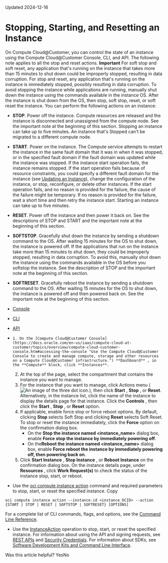 Updated 2024-12-16
# Stopping, Starting, and Resetting an Instance
On Compute Cloud@Customer, you can control the state of an instance using the Compute Cloud@Customer Console, CLI, and API.
The following note applies to all the stop and reset actions.
**Important**
For soft stop and soft reset, any application that's running on the instance that takes more than 15 minutes to shut down could be improperly stopped, resulting in data corruption. For stop and reset, any application that's running on the instance is immediately stopped, possibly resulting in data corruption. To avoid stopping the instance while applications are running, manually shut down the instance using the commands available in the instance OS.
After the instance is shut down from the OS, then stop, soft stop, reset, or soft reset the instance.
You can perform the following actions on an instance:
  * **STOP**. Power off the instance. Compute resources are released and the instance is disconnected and unassigned from the compute node. See the important note at the beginning of this section.
Stopping an instance can take up to five minutes.
An instance that's Stopped can't be migrated to a different compute node.
  * **START**. Power on the instance. The Compute service attempts to restart the instance in the same fault domain that it was in when it was stopped, or in the specified fault domain if the fault domain was updated while the instance was stopped. If the instance start operation fails, the instance remains stopped.
If the start operation fails because of resource constraints, you could specify a different fault domain for the instance (see [Updating an Instance](https://docs.oracle.com/en-us/iaas/compute-cloud-at-customer/topics/compute/updating-an-instance.htm#updating-an-instance "On Compute Cloud@Customer, you can change instance parameters.")), change the configuration of the instance, or stop, reconfigure, or delete other instances.
If the start operation fails, and no reason is provided for the failure, the cause of the failure might be temporary. If no reason is provided for the failure, wait a short time and then retry the instance start.
Starting an instance can take up to five minutes.
  * **RESET**. Power off the instance and then power it back on. See the descriptions of STOP and START and the important note at the beginning of this section.
  * **SOFTSTOP**. Gracefully shut down the instance by sending a shutdown command to the OS. After waiting 15 minutes for the OS to shut down, the instance is powered off. If the applications that run on the instance take more than 15 minutes to shut down, they could be improperly stopped, resulting in data corruption. To avoid this, manually shut down the instance using the commands available in the OS before you softstop the instance. See the description of STOP and the important note at the beginning of this section.
  * **SOFTRESET**. Gracefully reboot the instance by sending a shutdown command to the OS. After waiting 15 minutes for the OS to shut down, the instance is powered off and then powered back on. See the important note at the beginning of this section.


  * [Console](https://docs.oracle.com/en-us/iaas/compute-cloud-at-customer/topics/compute/stopping-starting-and-resetting-an-instance.htm)
  * [CLI](https://docs.oracle.com/en-us/iaas/compute-cloud-at-customer/topics/compute/stopping-starting-and-resetting-an-instance.htm)
  * [API](https://docs.oracle.com/en-us/iaas/compute-cloud-at-customer/topics/compute/stopping-starting-and-resetting-an-instance.htm)


  *     1. On the [Compute Cloud@Customer Console](https://docs.oracle.com/en-us/iaas/compute-cloud-at-customer/topics/overview/compute-cloud-customer-console.htm#accessing-the-console "Use the Compute Cloud@Customer Console to create and manage compute, storage and other resources on a Compute Cloud@Customer infrastructure.") **Dashboard** , in the **Compute** block, click **Instances**.
    2. At the top of the page, select the compartment that contains the instance you want to manage.
    3. For the instance that you want to manage, click Actions menu (![An image of the three dot icon.](https://docs.oracle.com/en-us/iaas/compute-cloud-at-customer/images/three-dots.png)), then click **Start** , **Stop** , or **Reset**.
Alternatively, in the instance list, click the name of the instance to display the details page for that instance. Click the **Controls** , then click the **Start** , **Stop** , or **Reset** option.
    4. If applicable, enable force stop or force reboot options.
By default, clicking **Stop** selects Soft Stop and clicking **Reset** selects Soft Reset. To stop or reset the instance immediately, click the **Force** option on the confirmation dialog box.
       * On the **Stop the instance named <instance_name>** dialog box, enable **Force stop the instance by immediately powering off**.
       * On the**Reboot the instance named <instance_name>** dialog box, enable **Force reboot the instance by immediately powering off, then powering back on**.
    5. Click **Start Instance** , **Stop Instance** , or **Reboot Instance** on the confirmation dialog box.
On the instance details page, under **Resources** , click **Work Request(s)** to check the status of the instance stop, start, or reboot.
  * Use the [oci compute instance action](https://docs.oracle.com/iaas/tools/oci-cli/latest/oci_cli_docs/cmdref/compute/instance/action.html) command and required parameters to stop, start, or reset the specified instance.
Copy
```
oci compute instance action --instance-id <instance_OCID> --action {START | STOP | RESET | SOFTSTOP | SOFTRESET} [OPTIONS]
```

For a complete list of CLI commands, flags, and options, see the [Command Line Reference](https://docs.oracle.com/iaas/tools/oci-cli/latest/oci_cli_docs/index.html).
  * Use the [InstanceAction](https://docs.oracle.com/iaas/api/#/en/iaas/latest/Instance/InstanceAction) operation to stop, start, or reset the specified instance.
For information about using the API and signing requests, see [REST APIs](https://docs.oracle.com/iaas/Content/API/Concepts/usingapi.htm#REST_APIs) and [Security Credentials](https://docs.oracle.com/iaas/Content/General/Concepts/credentials.htm). For information about SDKs, see [Software Development Kits and Command Line Interface](https://docs.oracle.com/iaas/Content/API/Concepts/sdks.htm#Software_Development_Kits_and_Command_Line_Interface).


Was this article helpful?
YesNo

